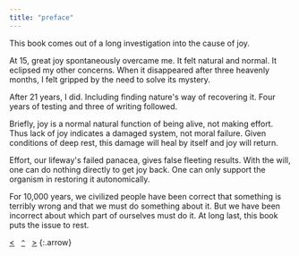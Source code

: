 ```yaml
---
title: "preface"
---
```


This book comes out of a long investigation into the cause of joy. 

At 15, great joy spontaneously overcame me. It felt natural and normal. It eclipsed my other concerns. When it disappeared after three heavenly months, I felt gripped by the need to solve its mystery.

After 21 years, I did. Including finding nature's way of recovering it. Four years of testing and three of writing followed.

Briefly, joy is a normal natural function of being alive, not making effort. Thus lack of joy indicates a damaged system, not moral failure. Given conditions of deep rest, this damage will heal by itself and joy will return.

Effort, our lifeway's failed panacea, gives false fleeting results. With the will, one can do nothing directly to get joy back. One can only support the organism in restoring it autonomically.

For 10,000 years, we civilized people have been correct that something is terribly wrong and that we must do something about it. But we have been incorrect about which part of ourselves must do it. At long last, this book puts the issue to rest.

[&lt;](/dedication/)&nbsp;&nbsp;&nbsp;[`^`](/)&nbsp;&nbsp;&nbsp;[&gt;](/foreword/)
{:.arrow}



